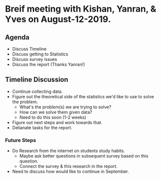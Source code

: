 # Breif meeting with Kishan, Yanran, & Yves on August-12-2019.

## Agenda
- Discuss Timeline
- Discuss getting to Statistics
- Discuss survey issues
- Discuss the report (Thanks Yanran!)

## Timeline Discussion
- Continue collecting data.
- Figure out the theoretical side of the statistics we'd like to use to solve the problem.
  - What's the problem(s) we are trying to solve?
  - How can we solve them given data?
  - Need to do this soon (1-2 weeks)
- Figure out next steps and work towards that.
- Delianate tasks for the report.

### Future Steps
- Do Research from the internet on students study habits.
  - Maybe ask better questions in subsequent survey based on this question.
  - Connect the survey & this research in the report.  
- Need to discuss how would like to continue in September.
